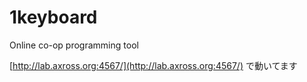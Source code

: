 1keyboard
=========

Online co-op programming tool

[http://lab.axross.org:4567/](http://lab.axross.org:4567/) で動いてます
